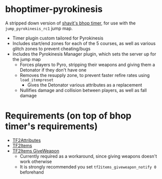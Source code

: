 # bhoptimer-pyrokinesis
A stripped down version of [shavit's bhop timer](https://github.com/shavitush/bhoptimer), for use with the `jump_pyrokinesis_rc1` jump map.
- Timer plugin custom tailored for Pyrokinesis
- Includes start/end zones for each of the 5 courses, as well as various glitch zones to prevent cheating/bugs
- Includes the Pyrokinesis Manager plugin, which sets the server up for the jump map
  - Forces players to Pyro, stripping their weapons and giving them a Detonator if they don't have one
  - Removes the resupply zone, to prevent faster refire rates using `load_itempreset`
    - Gives the Detonator various attributes as a replacement
  - Nullifies damage and collision between players, as well as fall damage

# Requirements (on top of bhop timer's requirements)
- [TF2Attributes](https://github.com/FlaminSarge/tf2attributes)
- [TF2Items](https://forums.alliedmods.net/showthread.php?p=1050170)
- [TF2Items GiveWeapon](https://forums.alliedmods.net/showthread.php?p=1337899)
  - Currently required as a workaround, since giving weapons doesn't work otherwise
  - It is strongly recommended you set `tf2items_giveweapon_notify 0` beforehand

